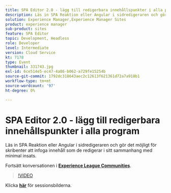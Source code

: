 ```yaml
---
title: SPA Editor 2.0 - lägg till redigerbara innehållspunkter i alla program
description: Läs in SPA Reaktion eller Angular i sidredigeraren och gör det möjligt för skribenter att infoga innehåll som de redigerar i sitt sammanhang med minimal insats. Den här sessionen skapades som en del av Adobe Developers Live Content Event.
solution: Experience Manager,Experience Manager Sites
product: experience manager
sub-product: sites
feature: SPA Editor
topic: Development, Headless
role: Developer
level: Intermediate
version: Cloud Service
kt: 7178
type: Event
thumbnail: 331743.jpg
exl-id: 6ce514e5-ec47-4a86-b062-a729fe15254b
source-git-commit: 1792dc318643aec2c12613f621361d72a7a918b1
workflow-type: tm+mt
source-wordcount: '97'
ht-degree: 0%

---
```


# SPA Editor 2.0 - lägg till redigerbara innehållspunkter i alla program

Läs in SPA Reaktion eller Angular i sidredigeraren och gör det möjligt för skribenter att infoga innehåll som de redigerar i sitt sammanhang med minimal insats.

Fortsätt konversationen i **[Experience League Communities](https://adobe.ly/36Yd3v6)**.

>[!VIDEO](https://video.tv.adobe.com/v/331743/?quality=12&learn=on&hidetitle=true)

Klicka **[här](/help/adobe-developers-live/assets/spa-editor-2-0.pdf)** för sessionsbilderna.
